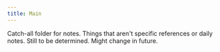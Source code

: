 ```yaml
---
title: Main
---
```


Catch-all folder for notes. Things that aren't specific references or daily notes. Still to be determined. Might change in future.
